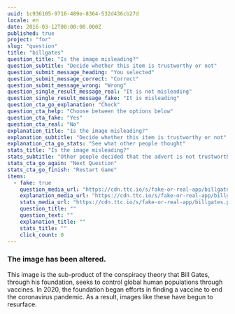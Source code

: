 ```yaml
---
uuid: 1c936105-9716-489e-8364-532d436cb27d
locale: en
date: 2016-03-12T00:00:00.000Z
published: true
project: "for"
slug: "question"
title: "billgates"
question_title: "Is the image misleading?"
question_subtitle: "Decide whether this item is trustworthy or not"
question_submit_message_heading: "You selected"
question_submit_message_correct: "Correct"
question_submit_message_wrong: "Wrong"
question_single_result_message_real: "It is not misleading"
question_single_result_message_fake: "It is misleading"
question_cta_go_explanation: "Check"
question_cta_help: "Choose between the options below"
question_cta_fake: "Yes"
question_cta_real: "No"
explanation_title: "Is the image misleading?"
explanation_subtitle: "Decide whether this item is trustworthy or not"
explanation_cta_go_stats: "See what other people thought"
stats_title: "Is the image misleading?"
stats_subtitle: "Other people decided that the advert is not trustworthy"
stats_cta_go_again: "Next Question"
stats_cta_go_finish: "Restart Game"
items:
  - fake: true
    question_media_url: "https://cdn.ttc.io/s/fake-or-real-app/billgates.png"
    explanation_media_url: "https://cdn.ttc.io/s/fake-or-real-app/billgates.png"
    stats_media_url: "https://cdn.ttc.io/s/fake-or-real-app/billgates.png"
    question_title: ""
    question_text: ""
    explanation_title: ""
    stats_title: ""
    click_count: 0
---
```

### The image has been altered.

This image is the sub-product of the conspiracy theory that Bill Gates, through his foundation, seeks to control global human populations through vaccines. In 2020, the foundation began efforts in finding a vaccine to end the coronavirus pandemic. 
As a result, images like these have begun to resurface. 

